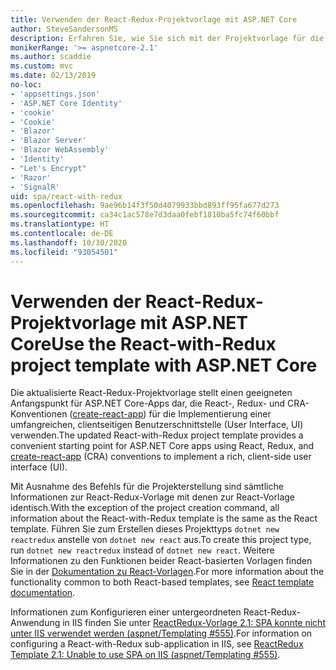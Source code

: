 ```yaml
---
title: Verwenden der React-Redux-Projektvorlage mit ASP.NET Core
author: SteveSandersonMS
description: Erfahren Sie, wie Sie sich mit der Projektvorlage für die Einzelseitenanwendung (Single-Page Application, SPA) von ASP.NET Core für React-Redux und create-react-app vertraut machen.
monikerRange: '>= aspnetcore-2.1'
ms.author: scaddie
ms.custom: mvc
ms.date: 02/13/2019
no-loc:
- 'appsettings.json'
- 'ASP.NET Core Identity'
- 'cookie'
- 'Cookie'
- 'Blazor'
- 'Blazor Server'
- 'Blazor WebAssembly'
- 'Identity'
- "Let's Encrypt"
- 'Razor'
- 'SignalR'
uid: spa/react-with-redux
ms.openlocfilehash: 9ae96b14f3f50d4079933bbd893ff95fa677d273
ms.sourcegitcommit: ca34c1ac578e7d3daa0febf1810ba5fc74f60bbf
ms.translationtype: HT
ms.contentlocale: de-DE
ms.lasthandoff: 10/30/2020
ms.locfileid: "93054501"
---
```

# <a name="use-the-react-with-redux-project-template-with-aspnet-core"></a><span data-ttu-id="3266a-103">Verwenden der React-Redux-Projektvorlage mit ASP.NET Core</span><span class="sxs-lookup"><span data-stu-id="3266a-103">Use the React-with-Redux project template with ASP.NET Core</span></span>

<span data-ttu-id="3266a-104">Die aktualisierte React-Redux-Projektvorlage stellt einen geeigneten Anfangspunkt für ASP.NET Core-Apps dar, die React-, Redux- und CRA-Konventionen ([create-react-app](https://github.com/facebookincubator/create-react-app)) für die Implementierung einer umfangreichen, clientseitigen Benutzerschnittstelle (User Interface, UI) verwenden.</span><span class="sxs-lookup"><span data-stu-id="3266a-104">The updated React-with-Redux project template provides a convenient starting point for ASP.NET Core apps using React, Redux, and [create-react-app](https://github.com/facebookincubator/create-react-app) (CRA) conventions to implement a rich, client-side user interface (UI).</span></span>

<span data-ttu-id="3266a-105">Mit Ausnahme des Befehls für die Projekterstellung sind sämtliche Informationen zur React-Redux-Vorlage mit denen zur React-Vorlage identisch.</span><span class="sxs-lookup"><span data-stu-id="3266a-105">With the exception of the project creation command, all information about the React-with-Redux template is the same as the React template.</span></span> <span data-ttu-id="3266a-106">Führen Sie zum Erstellen dieses Projekttyps `dotnet new reactredux` anstelle von `dotnet new react` aus.</span><span class="sxs-lookup"><span data-stu-id="3266a-106">To create this project type, run `dotnet new reactredux` instead of `dotnet new react`.</span></span> <span data-ttu-id="3266a-107">Weitere Informationen zu den Funktionen beider React-basierten Vorlagen finden Sie in der [Dokumentation zu React-Vorlagen](xref:spa/react).</span><span class="sxs-lookup"><span data-stu-id="3266a-107">For more information about the functionality common to both React-based templates, see [React template documentation](xref:spa/react).</span></span>

<span data-ttu-id="3266a-108">Informationen zum Konfigurieren einer untergeordneten React-Redux-Anwendung in IIS finden Sie unter [ReactRedux-Vorlage 2.1: SPA konnte nicht unter IIS verwendet werden (aspnet/Templating &num;555)](https://github.com/aspnet/Templating/issues/555).</span><span class="sxs-lookup"><span data-stu-id="3266a-108">For information on configuring a React-with-Redux sub-application in IIS, see [ReactRedux Template 2.1: Unable to use SPA on IIS (aspnet/Templating &num;555)](https://github.com/aspnet/Templating/issues/555).</span></span>
